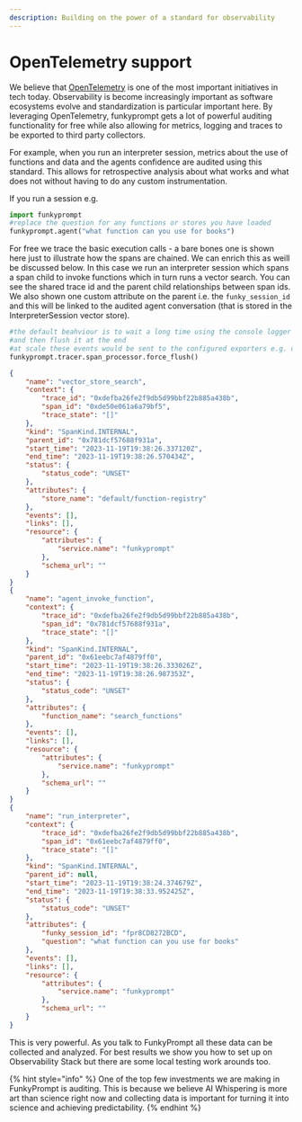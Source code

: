 ```yaml
---
description: Building on the power of a standard for observability
---
```


# OpenTelemetry support

We believe that [OpenTelemetry](https://opentelemetry.io/) is one of the most important initiatives in tech today. Observability is become increasingly important as software ecosystems evolve and standardization is particular important here. By leveraging OpenTelemetry, funkyprompt gets a lot of powerful auditing functionality for free while also allowing for metrics, logging and traces to be exported to third party collectors.&#x20;

For example, when you run an interpreter session, metrics about the use of functions and data and the agents confidence are audited using this standard. This allows for retrospective analysis about what works and what does not without having to do any custom instrumentation.&#x20;

If you run a session e.g.

```python
import funkyprompt
#replace the question for any functions or stores you have loaded
funkyprompt.agent("what function can you use for books")
```

For free we trace the basic execution calls - a bare bones one is shown here just to illustrate how the spans are chained. We can enrich this as weill be discussed below. In this case we run an interpreter session which spans a span child to invoke functions which in turn runs a vector search. You can see the shared trace id and the parent child relationships between span ids. We also shown one custom attribute on the parent i.e. the `funky_session_id` and this will be linked to the audited agent conversation (that is stored in the InterpreterSession vector store).

```python
#the default beahviour is to wait a long time using the console logger
#and then flush it at the end
#at scale these events would be sent to the configured exporters e.g. on K8s
funkyprompt.tracer.span_processor.force_flush()
```

```json
{
    "name": "vector_store_search",
    "context": {
        "trace_id": "0xdefba26fe2f9db5d99bbf22b885a438b",
        "span_id": "0xde50e061a6a79bf5",
        "trace_state": "[]"
    },
    "kind": "SpanKind.INTERNAL",
    "parent_id": "0x781dcf57688f931a",
    "start_time": "2023-11-19T19:38:26.337120Z",
    "end_time": "2023-11-19T19:38:26.570434Z",
    "status": {
        "status_code": "UNSET"
    },
    "attributes": {
        "store_name": "default/function-registry"
    },
    "events": [],
    "links": [],
    "resource": {
        "attributes": {
            "service.name": "funkyprompt"
        },
        "schema_url": ""
    }
}
{
    "name": "agent_invoke_function",
    "context": {
        "trace_id": "0xdefba26fe2f9db5d99bbf22b885a438b",
        "span_id": "0x781dcf57688f931a",
        "trace_state": "[]"
    },
    "kind": "SpanKind.INTERNAL",
    "parent_id": "0x61eebc7af4879ff0",
    "start_time": "2023-11-19T19:38:26.333026Z",
    "end_time": "2023-11-19T19:38:26.987353Z",
    "status": {
        "status_code": "UNSET"
    },
    "attributes": {
        "function_name": "search_functions"
    },
    "events": [],
    "links": [],
    "resource": {
        "attributes": {
            "service.name": "funkyprompt"
        },
        "schema_url": ""
    }
}
{
    "name": "run_interpreter",
    "context": {
        "trace_id": "0xdefba26fe2f9db5d99bbf22b885a438b",
        "span_id": "0x61eebc7af4879ff0",
        "trace_state": "[]"
    },
    "kind": "SpanKind.INTERNAL",
    "parent_id": null,
    "start_time": "2023-11-19T19:38:24.374679Z",
    "end_time": "2023-11-19T19:38:33.952425Z",
    "status": {
        "status_code": "UNSET"
    },
    "attributes": {
        "funky_session_id": "fpr8CD8272BCD",
        "question": "what function can you use for books"
    },
    "events": [],
    "links": [],
    "resource": {
        "attributes": {
            "service.name": "funkyprompt"
        },
        "schema_url": ""
    }
}
```

This is very powerful. As you talk to FunkyPrompt all these data can be collected and analyzed. For best results we show you how to set up on Observability Stack but there are some local testing work arounds too.&#x20;

{% hint style="info" %}
One of the top few investments we are making in FunkyPrompt is auditing. This is because we believe AI Whispering is more art than science right now and collecting data is important for turning it into science and achieving predictability.&#x20;
{% endhint %}

